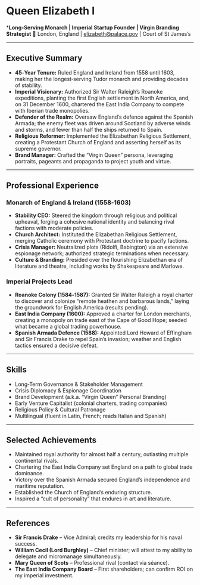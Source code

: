 # Queen Elizabeth I
***Long‑Serving Monarch | Imperial Startup Founder | Virgin Branding Strategist**
📍 London, England | elizabeth@palace.gov | Court of St James’s

---

## Executive Summary
- **45‑Year Tenure:** Ruled England and Ireland from 1558 until 1603, making her the longest‑serving Tudor monarch and providing decades of stability.
- **Imperial Visionary:** Authorized Sir Walter Raleigh’s Roanoke expeditions, planting the first English settlement in North America, and, on 31 December 1600, chartered the East India Company to compete with Iberian trade monopolies.
- **Defender of the Realm:** Oversaw England’s defence against the Spanish Armada; the enemy fleet was driven around Scotland by adverse winds and storms, and fewer than half the ships returned to Spain.
- **Religious Reformer:** Implemented the Elizabethan Religious Settlement, creating a Protestant Church of England and asserting herself as its supreme governor.
- **Brand Manager:** Crafted the “Virgin Queen” persona, leveraging portraits, pageants and propaganda to project youth and virtue.

---

## Professional Experience

### Monarch of England & Ireland (1558‑1603)
- **Stability CEO:** Steered the kingdom through religious and political upheaval, forging a cohesive national identity and balancing rival factions with moderate policies.
- **Church Architect:** Instituted the Elizabethan Religious Settlement, merging Catholic ceremony with Protestant doctrine to pacify factions.
- **Crisis Manager:** Neutralized plots (Ridolfi, Babington) via an extensive espionage network; authorized strategic terminations when necessary.
- **Culture & Branding:** Presided over the flourishing Elizabethan era of literature and theatre, including works by Shakespeare and Marlowe.

### Imperial Projects Lead
- **Roanoke Colony (1584‑1587):** Granted Sir Walter Raleigh a royal charter to discover and colonize “remote heathen and barbarous lands,” laying the groundwork for English America (results pending).
- **East India Company (1600):** Approved a charter for London merchants, creating a monopoly on trade east of the Cape of Good Hope; seeded what became a global trading powerhouse.
- **Spanish Armada Defence (1588):** Appointed Lord Howard of Effingham and Sir Francis Drake to repel Spain’s invasion; weather and English tactics ensured a decisive defeat.

---

## Skills
- Long‑Term Governance & Stakeholder Management
- Crisis Diplomacy & Espionage Coordination
- Brand Development (a.k.a. “Virgin Queen” Personal Branding)
- Early Venture Capitalist (colonial charters, trading companies)
- Religious Policy & Cultural Patronage
- Multilingual (fluent in Latin, French; reads Italian and Spanish)

---

## Selected Achievements
- Maintained royal authority for almost half a century, outlasting multiple continental rivals.
- Chartering the East India Company set England on a path to global trade dominance.
- Victory over the Spanish Armada secured England’s independence and maritime reputation.
- Established the Church of England’s enduring structure.
- Inspired a “cult of personality” that endures in art and literature.

---

## References
- **Sir Francis Drake** – Vice Admiral; credits my leadership for his naval success.
- **William Cecil (Lord Burghley)** – Chief minister; will attest to my ability to delegate and micromanage simultaneously.
- **Mary Queen of Scots** – Professional rival (contact via séance).
- **The East India Company Board** – First shareholders; can confirm ROI on my imperial investment.
